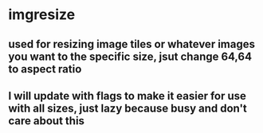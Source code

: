 # imgresize
## used for resizing image tiles or whatever images you want to the specific size, jsut change 64,64 to aspect ratio
## I will update with flags to make it easier for use with all sizes, just lazy because busy and don't care about this 
